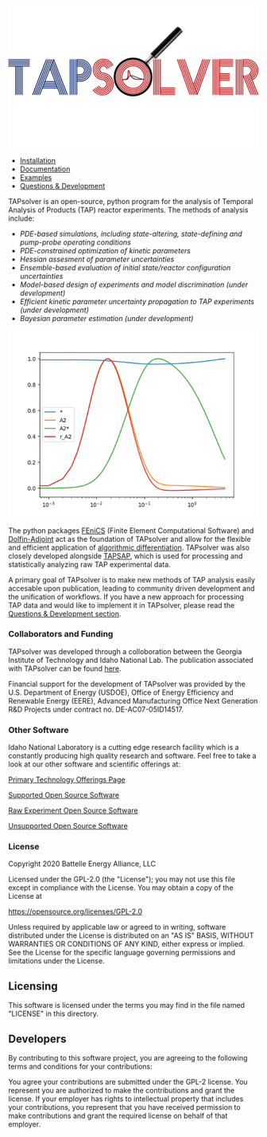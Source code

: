 
<p align="center">
  <img src="https://github.com/medford-group/TAPsolver/blob/master/docs/figures/tapsolver_logo.pdf">
</p>

* [Installation](https://github.com/medford-group/TAPsolver/tree/master/docs/resources/installation)
* [Documentation](https://github.com/medford-group/TAPsolver/tree/master/docs/resources/Documentation)
* [Examples](https://github.com/medford-group/TAPsolver/tree/master/docs/resources/examples)
* [Questions & Development](https://github.com/medford-group/TAPsolver/tree/master/docs/resources/questionsDiscussion) 

TAPsolver is an open-source, python program for the analysis of Temporal Analysis of Products (TAP) reactor experiments. The methods of analysis include:

* *PDE-based simulations, including state-altering, state-defining and pump-probe operating conditions*
* *PDE-constrained optimization of kinetic parameters*
* *Hessian assesment of parameter uncertainties*
* *Ensemble-based evaluation of initial state/reactor configuration uncertainties*
* *Model-based design of experiments and model discrimination (under development)*
* *Efficient kinetic parameter uncertainty propagation to TAP experiments (under development)*
* *Bayesian parameter estimation (under development)*

<p align="center">
  <img src="https://github.com/medford-group/TAPsolver/blob/master/docs/figures/tapsolver_concept.gif">
</p>

The python packages [FEniCS](https://fenicsproject.org/)  (Finite Element Computational Software) and [Dolfin-Adjoint](http://www.dolfin-adjoint.org/en/latest/) act as the foundation of TAPsolver and allow for the flexible and efficient application of [algorithmic differentiation](https://towardsdatascience.com/automatic-differentiation-explained-b4ba8e60c2ad). TAPsolver was also closely developed alongside [TAPSAP](https://github.com/IdahoLabResearch/tapsap), which is used for processing and statistically analyzing raw TAP experimental data. 


A primary goal of TAPsolver is to make new methods of TAP analysis easily accesable upon publication, leading to community driven development and the unification of workflows. If you have a new approach for processing TAP data and would like to implement it in TAPsolver, please read the [Questions & Development section](https://github.com/medford-group/TAPsolver/tree/master/docs/resources/questionsDiscussion).


### Collaborators and Funding

TAPsolver was developed through a colloboration between the Georgia Institute of Technology and Idaho National Lab. The publication associated with TAPsolver can be found [here](https://arxiv.org/abs/2008.13584). 

Financial support for the development of TAPsolver was provided by the U.S. Department of Energy (USDOE), Office of Energy Efficiency and Renewable Energy (EERE), Advanced Manufacturing Office Next Generation R\&D Projects under contract no. DE-AC07-05ID14517.

### Other Software
Idaho National Laboratory is a cutting edge research facility which is a constantly producing high quality research and software. Feel free to take a look at our other software and scientific offerings at:

[Primary Technology Offerings Page](https://www.inl.gov/inl-initiatives/technology-deployment)

[Supported Open Source Software](https://github.com/idaholab)

[Raw Experiment Open Source Software](https://github.com/IdahoLabResearch)

[Unsupported Open Source Software](https://github.com/IdahoLabCuttingBoard)

### License

Copyright 2020 Battelle Energy Alliance, LLC

Licensed under the GPL-2.0 (the "License");
you may not use this file except in compliance with the License.
You may obtain a copy of the License at

  https://opensource.org/licenses/GPL-2.0

Unless required by applicable law or agreed to in writing, software
distributed under the License is distributed on an "AS IS" BASIS,
WITHOUT WARRANTIES OR CONDITIONS OF ANY KIND, either express or implied.
See the License for the specific language governing permissions and
limitations under the License.


Licensing
-----
This software is licensed under the terms you may find in the file named "LICENSE" in this directory.


Developers
-----
By contributing to this software project, you are agreeing to the following terms and conditions for your contributions:

You agree your contributions are submitted under the GPL-2 license. You represent you are authorized to make the contributions and grant the license. If your employer has rights to intellectual property that includes your contributions, you represent that you have received permission to make contributions and grant the required license on behalf of that employer.
